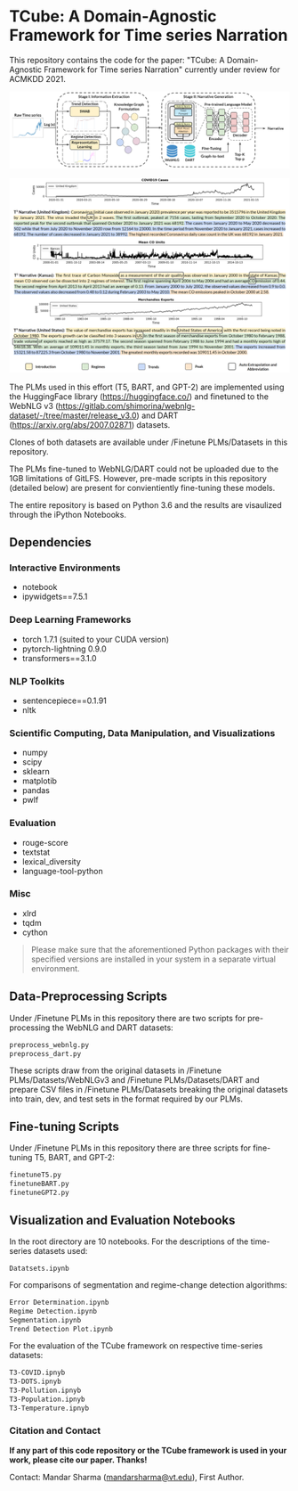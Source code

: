 # TCube: A Domain-Agnostic Framework for Time series Narration

This repository contains the code for the paper: "TCube: A Domain-Agnostic Framework for Time series Narration" currently under review for ACMKDD 2021.

![Alt text](Images/arch2.png?raw=true "The two stage TCube framework: In Stage I, the system extracts trends, regimes, and peaks from the input time series which is formulated into a knowledge graph. In Stage II, a PLM fine-tuned for graph-to-text generation generates the narrative from the input graph.")

![Alt text](Images/ultimate_teaser.png?raw=true "TCube Sample Narratives.")

The PLMs used in this effort (T5, BART, and GPT-2) are implemented using the HuggingFace library (https://huggingface.co/) and finetuned to the WebNLG v3 (https://gitlab.com/shimorina/webnlg-dataset/-/tree/master/release_v3.0) and DART (https://arxiv.org/abs/2007.02871) datasets. 

Clones of both datasets are available under /Finetune PLMs/Datasets in this repository. 

The PLMs fine-tuned to WebNLG/DART could not be uploaded due to the 1GB limitations of GitLFS. However, pre-made scripts in this repository (detailed below) are present for convientiently fine-tuning these models.

The entire repository is based on Python 3.6 and the results are visaulized through the iPython Notebooks.

## Dependencies

### Interactive Environments
- notebook
- ipywidgets==7.5.1

### Deep Learning Frameworks
- torch 1.7.1 (suited to your CUDA version)
- pytorch-lightning 0.9.0
- transformers==3.1.0

### NLP Toolkits
- sentencepiece==0.1.91
- nltk

### Scientific Computing, Data Manipulation, and Visualizations
- numpy
- scipy
- sklearn
- matplotib
- pandas
- pwlf

### Evaluation
- rouge-score
- textstat
- lexical_diversity
- language-tool-python

### Misc
- xlrd
- tqdm
- cython

> Please make sure that the aforementioned Python packages with their specified versions are installed in your system in a separate virtual environment.

## Data-Preprocessing Scripts

Under /Finetune PLMs in this repository there are two scripts for pre-processing the WebNLG and DART datasets:
```
preprocess_webnlg.py
preprocess_dart.py
```
These scripts draw from the original datasets in /Finetune PLMs/Datasets/WebNLGv3 and /Finetune PLMs/Datasets/DART and prepare CSV files in /Finetune PLMs/Datasets breaking the original datasets into train, dev, and test sets in the format required by our PLMs.

## Fine-tuning Scripts
Under /Finetune PLMs in this repository there are three scripts for fine-tuning T5, BART, and GPT-2:
```
finetuneT5.py
finetuneBART.py
finetuneGPT2.py
```

## Visualization and Evaluation Notebooks
In the root directory are 10 notebooks.
For the descriptions of the time-series datasets used:
```
Datatsets.ipynb
```
For comparisons of segmentation and regime-change detection algorithms:
```
Error Determination.ipynb
Regime Detection.ipynb
Segmentation.ipynb
Trend Detection Plot.ipynb
```
For the evaluation of the TCube framework on respective time-series datasets:
```
T3-COVID.ipnyb
T3-DOTS.ipnyb
T3-Pollution.ipnyb
T3-Population.ipnyb
T3-Temperature.ipnyb
```
### Citation and Contact

**If any part of this code repository or the TCube framework is used in your work, please cite our paper. Thanks!**

Contact: Mandar Sharma (mandarsharma@vt.edu), First Author.
 




